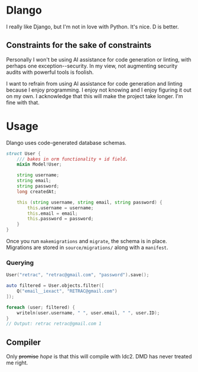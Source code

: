 # Dlango
I really like Django, but I'm not in love with Python. It's nice. D is better.

## Constraints for the sake of constraints
Personally I won't be using AI assistance for code generation or linting, with perhaps one exception--security. In my view, not augmenting security audits with powerful tools is foolish. 

I want to refrain from using AI assistance for code generation and linting because I enjoy programming. I enjoy not knowing and I enjoy figuring it out on my own. I acknowledge that this will make the project take longer. I'm fine with that.


# Usage
Dlango uses code-generated database schemas.

```d
struct User {
    /// bakes in orm functionality + id field.
    mixin Model!User;

    string username;
    string email;
    string password;
    long createdAt;

    this (string username, string email, string password) {
        this.username = username;
        this.email = email;
        this.password = password;
    }
}
```

Once you run `makemigrations` and `migrate`, the schema is in place. Migrations are stored in `source/migrations/` along with a `manifest`.

### Querying
```d
User("retrac", "retrac@gmail.com", "password").save();

auto filtered = User.objects.filter([
	Q("email__iexact", "RETRAC@gmail.com")
]);

foreach (user; filtered) {
	writeln(user.username, " ", user.email, " ", user.ID);
}
// Output: retrac retrac@gmail.com 1
```

## Compiler
Only ~~promise~~ *hope* is that this will compile with ldc2. DMD has never treated me right.